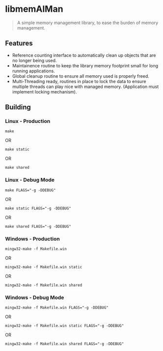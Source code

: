 # libmemAlMan

> A simple memory management library, to ease the burden of memory management.

## Features

* Reference counting interface to automatically clean up objects that are no
  longer being used.
* Maintainence routine to keep the library memory footprint small for long
  running applications.
* Global cleanup routine to ensure all memory used is properly freed.
* Multi-Threading ready, routines in place to lock the data to ensure multiple
  threads can play nice with managed memory. (Application must implement locking
  mechanism).
  
## Building

### Linux - Production
``` make
make
```
OR
``` make
make static
```
OR
``` make
make shared
```

### Linux - Debug Mode
``` make
make FLAGS="-g -DDEBUG"
```
OR
``` make
make static FLAGS="-g -DDEBUG"
```
OR
``` make
make shared FLAGS="-g -DDEBUG"
```

### Windows - Production
``` make
mingw32-make -f Makefile.win
```
OR
``` make
mingw32-make -f Makefile.win static
```
OR
``` make
mingw32-make -f Makefile.win shared
```

### Windows - Debug Mode
``` make
mingw32-make -f Makefile.win FLAGS="-g -DDEBUG"
```
OR
``` make
mingw32-make -f Makefile.win static FLAGS="-g -DDEBUG"
```
OR
``` make
mingw32-make -f Makefile.win shared FLAGS="-g -DDEBUG"
```
